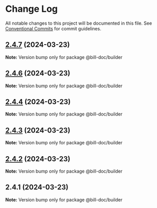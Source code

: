 # Change Log

All notable changes to this project will be documented in this file.
See [Conventional Commits](https://conventionalcommits.org) for commit guidelines.

## [2.4.7](https://github.com/xpchbill/bill-docz/compare/v2.4.6...v2.4.7) (2024-03-23)

**Note:** Version bump only for package @bill-doc/builder

## [2.4.6](https://github.com/xpchbill/bill-docz/compare/v2.4.5...v2.4.6) (2024-03-23)

**Note:** Version bump only for package @bill-doc/builder

## [2.4.4](https://github.com/xpchbill/bill-docz/compare/v2.4.3...v2.4.4) (2024-03-23)

**Note:** Version bump only for package @bill-doc/builder

## [2.4.3](https://github.com/xpchbill/bill-docz/compare/v2.4.2...v2.4.3) (2024-03-23)

**Note:** Version bump only for package @bill-doc/builder

## [2.4.2](https://github.com/xpchbill/bill-docz/compare/v2.4.1...v2.4.2) (2024-03-23)

**Note:** Version bump only for package @bill-doc/builder

## 2.4.1 (2024-03-23)

**Note:** Version bump only for package @bill-doc/builder
